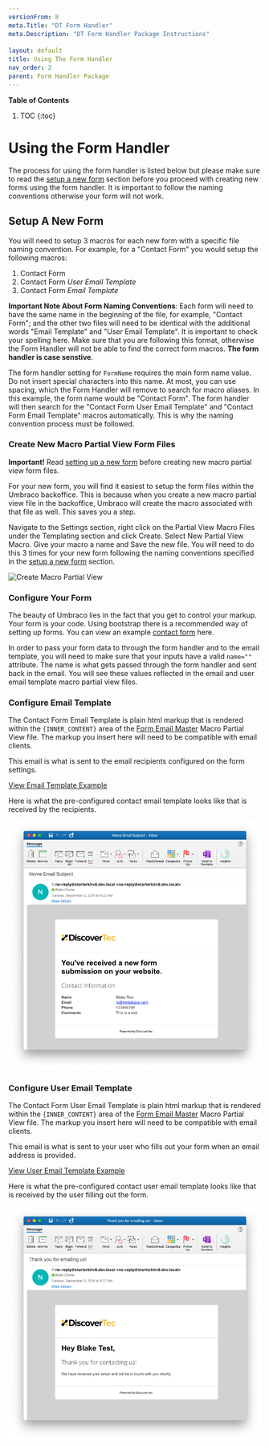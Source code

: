 ```yaml
---
versionFrom: 8
meta.Title: "DT Form Handler"
meta.Description: "DT Form Handler Package Instructions"

layout: default
title: Using The Form Handler
nav_order: 2
parent: Form Handler Package
---
```


**Table of Contents**
1. TOC
{:toc}

# Using the Form Handler

The process for using the form handler is listed below but please make sure to read the [setup a new form](#setup-a-new-form) section before you proceed with creating new forms using the form handler. It is important to follow the naming conventions otherwise your form will not work.

## Setup A New Form

You will need to setup 3 macros for each new form with a specific file naming convention. For example, for a "Contact Form" you would setup the following macros:

1. Contact Form
2. Contact Form *User Email Template*
3. Contact Form *Email Template*

**Important Note About Form Naming Conventions**: Each form will need to have the same name in the beginning of the file, for example, "Contact Form"; and the other two files will need to be identical with the additional words "Email Template" and "User Email Template". It is important to check your spelling here. Make sure that you are following this format, otherwise the Form Handler will not be able to find the correct form macros. **The form handler is case senstive**.

The form handler setting for `FormName` requires the main form name value. Do not insert special characters into this name. At most, you can use spacing, which the Form Handler will remove to search for macro aliases. In this example, the form name would be "Contact Form". The form handler will then search for the "Contact Form User Email Template" and "Contact Form Email Template" macros automatically. This is why the naming convention process must be followed.

### Create New Macro Partial View Form Files

**Important!** Read [setting up a new form](#setup-a-new-form) before creating new macro partial view form files.

For your new form, you will find it easiest to setup the form files within the Umbraco backoffice. This is because when you create a new macro partial view file in the backoffice, Umbraco will create the macro associated with that file as well. This saves you a step.

Navigate to the Settings section, right click on the Partial View Macro Files under the Templating section and click Create. Select New Partial View Macro. Give your macro a name and Save the new file. You will need to do this 3 times for your new form following the naming conventions specified in the [setup a new form](#setup-a-new-form) section.

![Create Macro Partial View](images/v8/create-macro-partial-view.gif)

### Configure Your Form

The beauty of Umbraco lies in the fact that you get to control your markup. Your form is your code. Using bootstrap there is a recommended way of setting up forms. You can view an example <a href="https://github.com/bkclerke/MyUmbDocs/blob/master/Form-Handler/files/Views/MacroPartials/ContactForm.cshtml" target="_blank">contact form</a> here. 

In order to pass your form data to through the form handler and to the email template, you will need to make sure that your inputs have a valid `name=""` attribute. The name is what gets passed through the form handler and sent back in the email. You will see these values reflected in the email and user email template macro partial view files.

### Configure Email Template

The Contact Form Email Template is plain html markup that is rendered within the `{INNER_CONTENT}` area of the <a href="https://github.com/bkclerke/MyUmbDocs/blob/master/Form-Handler/files/Views/MacroPartials/FormEmailMaster.cshtml" target="_blank">Form Email Master</a> Macro Partial View file. The markup you insert here will need to be compatible with email clients.

This email is what is sent to the email recipients configured on the form settings.

<a href="https://github.com/bkclerke/MyUmbDocs/blob/master/Form-Handler/files/Views/MacroPartials/ContactFormEmailTemplate.cshtml" target="_blank" class="btn btn-purple">View Email Template Example</a>

Here is what the pre-configured contact email template looks like that is received by the recipients.

![Contact Form Email Template](images/v8/contact-form-email.png)

### Configure User Email Template

The Contact Form User Email Template is plain html markup that is rendered within the `{INNER_CONTENT}` area of the <a href="https://github.com/bkclerke/MyUmbDocs/blob/master/Form-Handler/files/Views/MacroPartials/FormEmailMaster.cshtml" target="_blank">Form Email Master</a> Macro Partial View file. The markup you insert here will need to be compatible with email clients.

This email is what is sent to your user who fills out your form when an email address is provided.

<a href="https://github.com/bkclerke/MyUmbDocs/blob/master/Form-Handler/files/Views/MacroPartials/ContactFormUserEmailTemplate.cshtml" target="_blank" class="btn btn-purple">View User Email Template Example</a>

Here is what the pre-configured contact user email template looks like that is received by the user filling out the form.

![Contact Form Email Template](images/v8/contact-form-user-email.png)